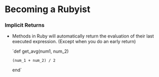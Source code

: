 # Becoming a Rubyist

### Implicit Returns
  - Methods in Ruby will automatically return the evaluation of their last executed expression. (Except when you do an early return)

    `def get_avg(num1, num_2)


    	(num_1 + num_2) / 2
    end`
